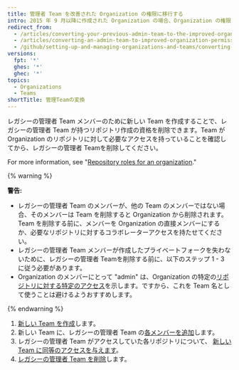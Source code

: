 ```yaml
---
title: 管理者 Team を改善された Organization の権限に移行する
intro: 2015 年 9 月以降に作成された Organization の場合、Organization の権限モデルはデフォルトで改善されています。 2015 年 9 月より前に作成された Organization は、古いオーナーおよび管理者 Team から、改善された権限モデルに移行する必要があるかもしれません。 レガシーの管理者 Team は、改善された Organization 権限モデルに移行するまで、リポジトリの作成資格を自動的に維持します。
redirect_from:
  - /articles/converting-your-previous-admin-team-to-the-improved-organization-permissions
  - /articles/converting-an-admin-team-to-improved-organization-permissions
  - /github/setting-up-and-managing-organizations-and-teams/converting-an-admin-team-to-improved-organization-permissions
versions:
  fpt: '*'
  ghes: '*'
  ghec: '*'
topics:
  - Organizations
  - Teams
shortTitle: 管理Teamの変換
---
```


レガシーの管理者 Team メンバーのために新しい Team を作成することで、レガシーの管理者 Team が持つリポジトリ作成の資格を削除できます。Team が Organization のリポジトリに対して必要なアクセスを持っていることを確認してから、レガシーの管理者 Teamを削除してください。

For more information, see "[Repository roles for an organization](/organizations/managing-access-to-your-organizations-repositories/repository-roles-for-an-organization)."

{% warning %}

**警告:**
- レガシーの管理者 Team のメンバーが、他の Team のメンバーではない場合、そのメンバーは Team を削除すると Organization から削除されます。 Team を削除する前に、メンバーを Organization の直接メンバーにするか、必要なリポジトリに対するコラボレーターアクセスを持たせてください。
- レガシーの管理者 Team メンバーが作成したプライベートフォークを失わないために、レガシーの管理者 Teamを削除する前に、以下のステップ 1 - 3 に従う必要があります。
- Organization のメンバーにとって "admin" は、Organization の特定の[リポジトリに対する特定のアクセス](/articles/repository-permission-levels-for-an-organization)を示します。ですから、これを Team 名として使うことは避けるようおすすめします。

{% endwarning %}

1. [新しい Team を作成](/articles/creating-a-team)します。
2. 新しい Team に、レガシーの管理者 Team の[各メンバーを追加](/articles/adding-organization-members-to-a-team)します。
3. レガシーの管理者 Team がアクセスしていた各リポジトリについて、 [新しい Team に同等のアクセスを与えます](/articles/managing-team-access-to-an-organization-repository)。
4. [レガシーの管理者 Team を削除](/articles/deleting-a-team)します。
